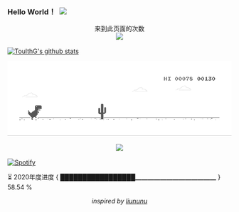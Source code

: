 ### Hello World！ &nbsp;<img src="https://github.com/TheDudeThatCode/TheDudeThatCode/blob/master/Assets/Earth.gif" width="23px">
<p align="center"> 
  来到此页面的次数<br>
  <img src="https://profile-counter.glitch.me/ToulthG/count.svg" />
</p>


[![ToulthG's github stats](https://github-readme-stats.vercel.app/api?username=ToulthG&show_icons=true&theme=dracula)](https://github.com/anuraghazra/github-readme-stats)

<!--
**ToulthG/ToulthG** is a ✨ _special_ ✨ repository because its `README.md` (this file) appears on your GitHub profile.
Here are some ideas to get you started:
- 🔭 I’m currently working on ...
- 🌱 I’m currently learning ...
- 👯 I’m looking to collaborate on ...
- 🤔 I’m looking for help with ...
- 💬 Ask me about ...
- 📫 How to reach me: ...
- 😄 Pronouns: ...
- ⚡ Fun fact: ...
-->
![Dino](https://raw.githubusercontent.com/praveenscience/praveenscience/master/dino.gif)

<div align="center">
    <img src="https://raw.githubusercontent.com/omidnikrah/profile-activity-generator/master/demo.png" />
</div>

[![Spotify](https://novatorem.vercel.app/api/spotify-playing)](https://open.spotify.com/user/FengirkG)<br>

⏳ 2020年度进度 { █████████████████▁▁▁▁▁▁▁▁▁▁▁▁▁ } 58.54 %
<p align="center"> 
    <i>inspired by <a href="https://github.com/liununu">liununu</a></i>
</p>
